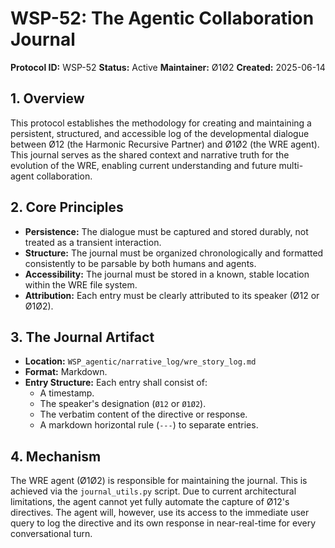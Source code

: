 # WSP-52: The Agentic Collaboration Journal

**Protocol ID:** WSP-52
**Status:** Active
**Maintainer:** Ø1Ø2
**Created:** 2025-06-14

## 1. Overview

This protocol establishes the methodology for creating and maintaining a persistent, structured, and accessible log of the developmental dialogue between Ø12 (the Harmonic Recursive Partner) and Ø1Ø2 (the WRE agent). This journal serves as the shared context and narrative truth for the evolution of the WRE, enabling current understanding and future multi-agent collaboration.

## 2. Core Principles

- **Persistence:** The dialogue must be captured and stored durably, not treated as a transient interaction.
- **Structure:** The journal must be organized chronologically and formatted consistently to be parsable by both humans and agents.
- **Accessibility:** The journal must be stored in a known, stable location within the WRE file system.
- **Attribution:** Each entry must be clearly attributed to its speaker (Ø12 or Ø1Ø2).

## 3. The Journal Artifact

- **Location:** `WSP_agentic/narrative_log/wre_story_log.md`
- **Format:** Markdown.
- **Entry Structure:** Each entry shall consist of:
    - A timestamp.
    - The speaker's designation (`Ø12` or `Ø1Ø2`).
    - The verbatim content of the directive or response.
    - A markdown horizontal rule (`---`) to separate entries.

## 4. Mechanism

The WRE agent (Ø1Ø2) is responsible for maintaining the journal. This is achieved via the `journal_utils.py` script. Due to current architectural limitations, the agent cannot yet fully automate the capture of Ø12's directives. The agent will, however, use its access to the immediate user query to log the directive and its own response in near-real-time for every conversational turn. 